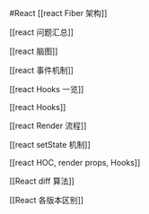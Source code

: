 #React 
[[react Fiber 架构]]

[[react 问题汇总]]

[[react 脑图]]

[[react 事件机制]]

[[react Hooks 一览]]

[[react Hooks]]

[[react Render 流程]]

[[react setState 机制]]

[[react HOC, render props, Hooks]]

[[React diff 算法]]

[[React 各版本区别]]